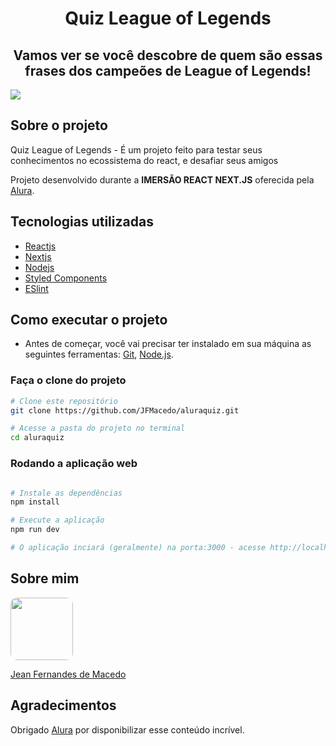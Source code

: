 <h1 align="center">Quiz League of Legends</h1>

<h2 align="center">Vamos ver se você descobre de quem são essas frases dos campeões de League of Legends!</h2>
<img src="https://user-images.githubusercontent.com/58035425/106599803-56934c80-6538-11eb-96e0-26c0bfc2aba4.jpg" />


## Sobre o projeto
Quiz League of Legends - É um projeto feito para testar seus conhecimentos no ecossistema do react, e desafiar seus amigos

Projeto desenvolvido durante a **IMERSÃO REACT NEXT.JS** oferecida pela [Alura](https://www.alura.com.br).

## Tecnologias utilizadas
* [Reactjs](https://pt-br.reactjs.org)
* [Nextjs](https://nextjs.org)
* [Nodejs](https://nodejs.org/en/)
* [Styled Components](https://styled-components.com/)
* [ESlint](https://eslint.org)

## Como executar o projeto

- Antes de começar, você vai precisar ter instalado em sua máquina as seguintes ferramentas: [Git](https://git-scm.com), [Node.js](https://nodejs.org/en/).

### Faça o clone do projeto

```zsh
# Clone este repositório
git clone https://github.com/JFMacedo/aluraquiz.git

# Acesse a pasta do projeto no terminal
cd aluraquiz

```


### Rodando a aplicação web
```zsh

# Instale as dependências
npm install

# Execute a aplicação 
npm run dev

# O aplicação inciará (geralmente) na porta:3000 - acesse http://localhost:3000
```


## Sobre mim
<a href="https://www.linkedin.com/in/jfmacedo91/">
 <img style="border-radius:10%" width="100px; "src="https://github.com/jfmacedo91.png"/>
 <p>Jean Fernandes de Macedo</p>
</a>

## Agradecimentos
Obrigado [Alura](https://www.alura.com.br) por disponibilizar esse conteúdo incrível.

